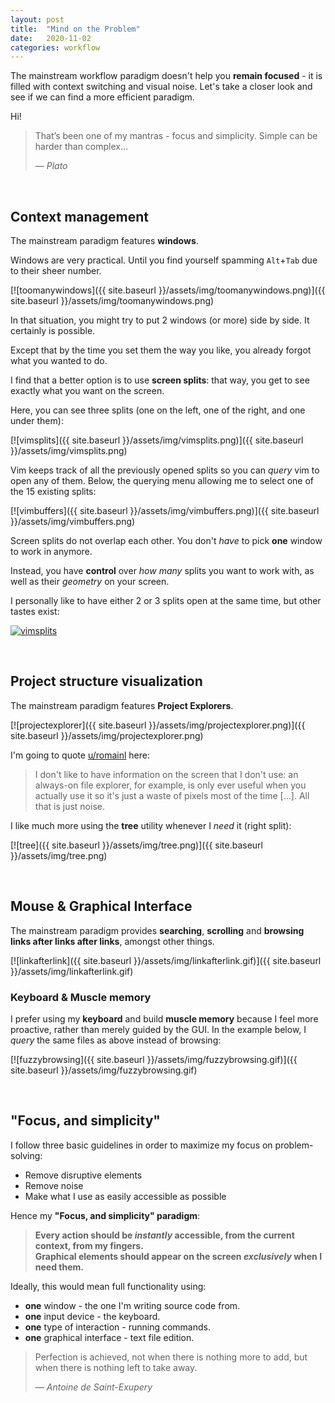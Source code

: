 ```yaml
---
layout: post
title:  "Mind on the Problem"
date:   2020-11-02
categories: workflow
---
```


The mainstream workflow paradigm doesn't help you **remain focused** - it is filled with context switching and visual noise. Let's take a closer look and see if we can find a more efficient paradigm.

Hi!

> That’s been one of my mantras - focus and simplicity. Simple can be harder than complex…
>
> &mdash; <cite>Plato</cite>

&nbsp;


## Context management
The mainstream paradigm features **windows**.

Windows are very practical. Until you find yourself spamming `Alt`+`Tab` due to their sheer number.

[![toomanywindows]({{ site.baseurl }}/assets/img/toomanywindows.png)]({{ site.baseurl }}/assets/img/toomanywindows.png)

In that situation, you might try to put 2 windows (or more) side by side. It certainly is possible.

Except that by the time you set them the way you like, you already forgot what you wanted to do.

I find that a better option is to use **screen splits**: that way, you get to see exactly what you want on the screen.

Here, you can see three splits (one on the left, one of the right, and one under them):

[![vimsplits]({{ site.baseurl }}/assets/img/vimsplits.png)]({{ site.baseurl }}/assets/img/vimsplits.png)

Vim keeps track of all the previously opened splits so you can _query_ vim to open any of them. Below, the querying menu allowing me to select one of the 15 existing splits:

[![vimbuffers]({{ site.baseurl }}/assets/img/vimbuffers.png)]({{ site.baseurl }}/assets/img/vimbuffers.png)

Screen splits do not overlap each other. You don't _have_ to pick **one** window to work in anymore.

Instead, you have **control** over _how many_ splits you want to work with, as well as their _geometry_ on your screen.

I personally like to have either 2 or 3 splits open at the same time, but other tastes exist:

[![vimsplits](https://i.redd.it/irzw1bqj34h51.png)](https://i.redd.it/irzw1bqj34h51.png)

&nbsp;

## Project structure visualization
The mainstream paradigm features **Project Explorers**.

[![projectexplorer]({{ site.baseurl }}/assets/img/projectexplorer.png)]({{ site.baseurl }}/assets/img/projectexplorer.png)

I'm going to quote [u/romainl](https://www.reddit.com/r/vim/comments/cnh3ut/what_is_your_vim_workflow/ewaje2d?utm_source=share&utm_medium=web2x&context=3) here:
> I don't like to have information on the screen that I don't use: an always-on file explorer, for example, is only ever useful when you actually use it so it's just a waste of pixels most of the time [...]. All that is just noise.

I like much more using the **tree** utility whenever I _need_ it (right split):

[![tree]({{ site.baseurl }}/assets/img/tree.png)]({{ site.baseurl }}/assets/img/tree.png)

&nbsp;

## Mouse & Graphical Interface
The mainstream paradigm provides **searching**, **scrolling** and **browsing links after links after links**, amongst other things.

[![linkafterlink]({{ site.baseurl }}/assets/img/linkafterlink.gif)]({{ site.baseurl }}/assets/img/linkafterlink.gif)

### Keyboard & Muscle memory
I prefer using my **keyboard** and build **muscle memory** because I feel more proactive, rather than merely guided by the GUI. In the example below, I _query_ the same files as above instead of browsing:

[![fuzzybrowsing]({{ site.baseurl }}/assets/img/fuzzybrowsing.gif)]({{ site.baseurl }}/assets/img/fuzzybrowsing.gif)

&nbsp;

## "Focus, and simplicity"

I follow three basic guidelines in order to maximize my focus on problem-solving:
* Remove disruptive elements
* Remove noise
* Make what I use as easily accessible as possible

Hence my **"Focus, and simplicity" paradigm**:

> **Every action should be _instantly_ accessible, from the current context, from my fingers.**  
> **Graphical elements should appear on the screen _exclusively_ when I need them.**  

Ideally, this would mean full functionality using:
* **one** window - the one I'm writing source code from.
* **one** input device - the keyboard.
* **one** type of interaction - running commands.
* **one** graphical interface - text file edition.

> Perfection is achieved, not when there is nothing more to add, but when there is nothing left to take away.
>
> &mdash; <cite>Antoine de Saint-Exupery</cite>

